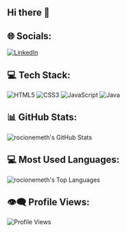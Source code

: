 ## Hi there 👋

<!--
**rocionemeth/rocionemeth** is a ✨ _special_ ✨ repository because its `README.md` (this file) appears on your GitHub profile.

Here are some ideas to get you started:

- 🔭 I’m currently working on ...
- 🌱 I’m currently learning ...
- 👯 I’m looking to collaborate on ...
- 🤔 I’m looking for help with ...
- 💬 Ask me about ...
- 📫 How to reach me: ...
- 😄 Pronouns: ...
- ⚡ Fun fact: ...
-->

## 🌐 Socials:
[![LinkedIn](https://img.shields.io/badge/LinkedIn-blue?logo=linkedin)](https://www.linkedin.com/in/rocio-nemeth?utm_source=share&utm_campaign=share_via&utm_content=profile&utm_medium=android_app)

## 💻 Tech Stack:
![HTML5](https://img.shields.io/badge/HTML5-E34F26?logo=html5&logoColor=white)
![CSS3](https://img.shields.io/badge/CSS3-1572B6?logo=css3&logoColor=white)
![JavaScript](https://img.shields.io/badge/JavaScript-F7DF1E?logo=javascript&logoColor=black)
![Java](https://img.shields.io/badge/Java-orange?logo=java&logoColor=white)

## 📊 GitHub Stats:
![rocionemeth's GitHub Stats](https://github-readme-stats.vercel.app/api?username=rocionemeth&show_icons=true&count_private=true&theme=dark)

## 💻 Most Used Languages:
![rocionemeth's Top Languages](https://github-readme-stats.vercel.app/api/top-langs/?username=rocionemeth&layout=compact&theme=dark)

## 👁‍🗨 Profile Views:
![Profile Views](https://komarev.com/ghpvc/?username=rocionemeth&color=blue)
